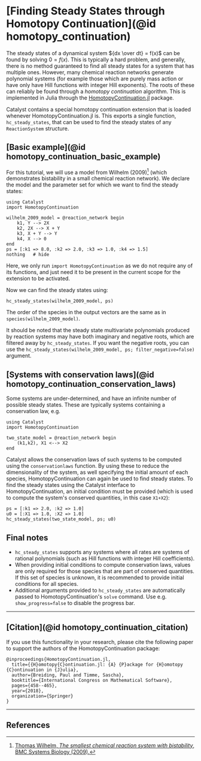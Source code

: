 # [Finding Steady States through Homotopy Continuation](@id homotopy_continuation)

The steady states of a dynamical system ${dx \over dt} = f(x)$ can be found by
solving $0 = f(x)$. This is typically a hard problem, and generally, there is no
method guaranteed to find all steady states for a system that has multiple ones.
However, many chemical reaction networks generate polynomial systems (for
example those which are purely mass action or have only have Hill functions with
integer Hill exponents). The roots of these can reliably be found through a
*homotopy continuation* algorithm. This is implemented in Julia through the
[HomotopyContinuation.jl](https://www.juliahomotopycontinuation.org/) package.

Catalyst contains a special homotopy continuation extension that is loaded whenever HomotopyContinuation.jl is. This exports a single function, `hc_steady_states`, that can be used to find the steady states of any `ReactionSystem` structure.

## [Basic example](@id homotopy_continuation_basic_example)
For this tutorial, we will use a model from Wilhelm (2009)[^1] (which
demonstrates bistability in a small chemical reaction network). We declare the
model and the parameter set for which we want to find the steady states:
```@example hc1
using Catalyst
import HomotopyContinuation

wilhelm_2009_model = @reaction_network begin
    k1, Y --> 2X
    k2, 2X --> X + Y
    k3, X + Y --> Y
    k4, X --> 0
end
ps = [:k1 => 8.0, :k2 => 2.0, :k3 => 1.0, :k4 => 1.5]
nothing   # hide
```
Here, we only run `import HomotopyContinuation` as we do not require any of its functions, and just need it to be present in the current scope for the extension to be activated.

Now we can find the steady states using:
```@example hc1
hc_steady_states(wilhelm_2009_model, ps)
```
The order of the species in the output vectors are the same as in `species(wilhelm_2009_model)`.

It should be noted that the steady state multivariate polynomials produced by reaction systems may have both imaginary and negative roots, which are filtered away by `hc_steady_states`. If you want the negative roots, you can use the `hc_steady_states(wilhelm_2009_model, ps; filter_negative=false)` argument.

## [Systems with conservation laws](@id homotopy_continuation_conservation_laws)
Some systems are under-determined, and have an infinite number of possible steady states. These are typically systems containing a conservation
law, e.g.
```@example hc3
using Catalyst
import HomotopyContinuation

two_state_model = @reaction_network begin
    (k1,k2), X1 <--> X2
end
```
Catalyst allows the conservation laws of such systems to be computed using the `conservationlaws` function. By using these to reduce the dimensionality of the system, as well specifying the initial amount of each species, HomotopyContinuation can again be used to find steady states. To find the steady states using the Catalyst interface to HomotopyContinuation, an initial condition must be provided (which is used to compute the system's conserved quantities, in this case `X1+X2`):
```@example hc3
ps = [:k1 => 2.0, :k2 => 1.0]
u0 = [:X1 => 1.0, :X2 => 1.0]
hc_steady_states(two_state_model, ps; u0)
```

## Final notes
- `hc_steady_states` supports any systems where all rates are systems of rational polynomials (such as Hill functions with integer Hill coefficients).
- When providing initial conditions to compute conservation laws, values are only required for those species that are part of conserved quantities. If this set of species is unknown, it is recommended to provide initial conditions for all species. 
- Additional arguments provided to `hc_steady_states` are automatically passed to HomotopyContinuation's `solve` command. Use e.g. `show_progress=false` to disable the progress bar.

---
## [Citation](@id homotopy_continuation_citation)
If you use this functionality in your research, please cite the following paper to support the authors of the HomotopyContinuation package:
```
@inproceedings{HomotopyContinuation.jl,
  title={{H}omotopy{C}ontinuation.jl: {A} {P}ackage for {H}omotopy {C}ontinuation in {J}ulia},
  author={Breiding, Paul and Timme, Sascha},
  booktitle={International Congress on Mathematical Software},
  pages={458--465},
  year={2018},
  organization={Springer}
}
```

---
## References
[^1]: [Thomas Wilhelm, *The smallest chemical reaction system with bistability*, BMC Systems Biology (2009).](https://bmcsystbiol.biomedcentral.com/articles/10.1186/1752-0509-3-90)
[^2]: [Paul Breiding, Sascha Timme, *HomotopyContinuation.jl: A Package for Homotopy Continuation in Julia*, International Congress on Mathematical Software (2018).](https://link.springer.com/chapter/10.1007/978-3-319-96418-8_54)
[^3]: [Andrew J Sommese, Charles W Wampler *The Numerical Solution of Systems of Polynomials Arising in Engineering and Science*, World Scientific (2005).](https://www.worldscientific.com/worldscibooks/10.1142/5763#t=aboutBook)
[^4]: [Daniel J. Bates, Paul Breiding, Tianran Chen, Jonathan D. Hauenstein, Anton Leykin, Frank Sottile, *Numerical Nonlinear Algebra*, arXiv (2023).](https://arxiv.org/abs/2302.08585)